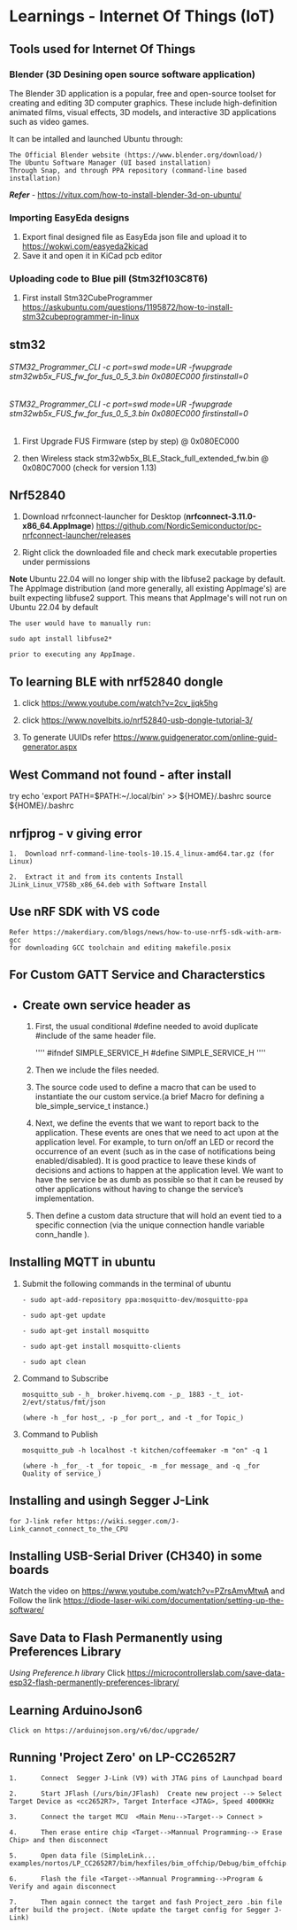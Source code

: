 
# Learnings - Internet Of Things (IoT)

## Tools used for Internet Of Things

### Blender (3D Desining open source software application)

The Blender 3D application is a popular, free and open-source toolset for creating and editing 3D computer graphics. These include high-definition animated films, visual effects, 3D models, and interactive 3D applications such as video games.

It can be intalled and launched  Ubuntu through:

    The Official Blender website (https://www.blender.org/download/)
    The Ubuntu Software Manager (UI based installation)
    Through Snap, and through PPA repository (command-line based installation)
**_Refer_** - https://vitux.com/how-to-install-blender-3d-on-ubuntu/


### Importing EasyEda designs

  1.   Export final designed file as EasyEda json file and upload it to https://wokwi.com/easyeda2kicad
  2.   Save it and open it in KiCad pcb editor

### Uploading code to Blue pill (Stm32f103C8T6)

  1.  First install Stm32CubeProgrammer  https://askubuntu.com/questions/1195872/how-to-install-stm32cubeprogrammer-in-linux

##  stm32
######    STM32_Programmer_CLI -c port=swd mode=UR -fwupgrade stm32wb5x_FUS_fw_for_fus_0_5_3.bin 0x080EC000 firstinstall=0

######    STM32_Programmer_CLI -c port=swd mode=UR -fwupgrade stm32wb5x_FUS_fw_for_fus_0_5_3.bin 0x080EC000 firstinstall=0

1.   First Upgrade FUS Firmware (step by step) @ 0x080EC000

2.   then Wireless stack stm32wb5x_BLE_Stack_full_extended_fw.bin @ 0x080C7000  (check for version 1.13)

##  Nrf52840

  1.  Download nrfconnect-launcher for Desktop (****nrfconnect-3.11.0-x86_64.AppImage****)
     https://github.com/NordicSemiconductor/pc-nrfconnect-launcher/releases

  2.  Right click the downloaded file and check mark executable properties under permissions

  **Note**
      Ubuntu 22.04 will no longer ship with the libfuse2 package by default. The AppImage distribution (and more generally, all existing AppImage's) are built expecting libfuse2 support. This means that AppImage's will not run on Ubuntu 22.04 by default

    The user would have to manually run:

    sudo apt install libfuse2*

    prior to executing any AppImage.


## To learning BLE with nrf52840 dongle

  1.  click https://www.youtube.com/watch?v=2cv_jjqk5hg 
  
  2.  click  https://www.novelbits.io/nrf52840-usb-dongle-tutorial-3/

  3.  To generate UUIDs refer  https://www.guidgenerator.com/online-guid-generator.aspx

## West Command not found - after install
   try 
      echo 'export PATH=$PATH:~/.local/bin' >> ${HOME}/.bashrc
      source ${HOME}/.bashrc

## nrfjprog - v giving error

    1.  Download nrf-command-line-tools-10.15.4_linux-amd64.tar.gz (for Linux)
    
    2.  Extract it and from its contents Install JLink_Linux_V758b_x86_64.deb with Software Install
    
##   Use nRF SDK with VS code
    Refer https://makerdiary.com/blogs/news/how-to-use-nrf5-sdk-with-arm-gcc 
    for downloading GCC toolchain and editing makefile.posix 

##  For Custom GATT Service and Characterstics

  -  ## Create own service header as

     1. First, the usual conditional #define  needed to avoid duplicate #include of the same header file.

          ''''
               #ifndef SIMPLE_SERVICE_H
               #define SIMPLE_SERVICE_H
          ''''
     2. Then we include the files needed.

     3. The source code used to define a macro that can be used to instantiate the our custom service.(a brief Macro for defining a ble_simple_service_t instance.)

     4. Next, we define the events that we want to report back to the application. These events are ones that we need to act upon at the application level. For example, to turn on/off an LED or record the occurrence of an event (such as in the case of notifications being enabled/disabled). It is good practice to leave these kinds of decisions and actions to happen at the application level. We want to have the service be as dumb as possible so that it can be reused by other applications without having to change the service’s implementation.

     5.  Then define a custom data structure that will hold an event tied to a specific connection (via the unique connection handle variable conn_handle ).

## Installing MQTT in ubuntu
  1.  Submit the following commands in the terminal of ubuntu

          - sudo apt-add-repository ppa:mosquitto-dev/mosquitto-ppa

          - sudo apt-get update

          - sudo apt-get install mosquitto

          - sudo apt-get install mosquitto-clients

          - sudo apt clean 

  2.  Command to Subscribe
       
          mosquitto_sub -_h_ broker.hivemq.com -_p_ 1883 -_t_ iot-2/evt/status/fmt/json

          (where -h _for host_, -p _for port_, and -t _for Topic_)
  
  3.  Command to Publish 

          mosquitto_pub -h localhost -t kitchen/coffeemaker -m "on" -q 1
          
          (where -h _for_ -t _for topoic_ -m _for message_ and -q _for Quality of service_)
          
## Installing and usingh Segger J-Link
    for J-link refer https://wiki.segger.com/J-Link_cannot_connect_to_the_CPU

## Installing USB-Serial Driver (CH340) in some boards
  
  Watch the video on https://www.youtube.com/watch?v=PZrsAmvMtwA
  and Follow the link https://diode-laser-wiki.com/documentation/setting-up-the-software/

## Save Data to Flash Permanently using Preferences Library

  *_Using Preference.h library_*
    Click https://microcontrollerslab.com/save-data-esp32-flash-permanently-preferences-library/  

## Learning ArduinoJson6 
    Click on https://arduinojson.org/v6/doc/upgrade/

##  Running 'Project Zero' on LP-CC2652R7
    1.      Connect  Segger J-Link (V9) with JTAG pins of Launchpad board 

    2.      Start JFlash (/urs/bin/JFlash)  Create new project --> Select Target Device as <cc2652R7>, Target Interface <JTAG>, Speed 4000KHz

    3.      Connect the target MCU  <Main Menu-->Target--> Connect > 

    4.      Then erase entire chip <Target-->Mannual Programming--> Erase Chip> and then disconnect

    5.      Open data file (SimpleLink... examples/nortos/LP_CC2652R7/bim/hexfiles/bim_offchip/Debug/bim_offchip.hex)

    6.      Flash the file <Target-->Mannual Programming-->Program & Verify and again disconnect

    7.      Then again connect the target and fash Project_zero .bin file after build the project. (Note update the target config for Segger J-Link)


